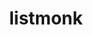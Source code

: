 ---
codehost: https://github.com/knadh/listmonk
logohandle: listmonkapp
sort: listmonk
title: listmonk
website: https://listmonk.app/
---
